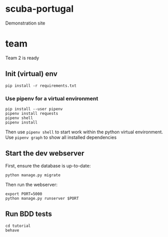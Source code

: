 # scuba-portugal
Demonstration site

# team
Team 2 is ready

## Init (virtual) env
```
pip install -r requirements.txt
```

### Use pipenv for a virtual environment
```
pip install --user pipenv
pipenv install requests
pipenv shell
pipenv install
```
Then use ```pipenv shell``` to start work within the python virtual environment. Use ```pipenv graph``` to show all installed dependencies

## Start the dev webserver
First, ensure the database is up-to-date:
```
python manage.py migrate
```
Then run the webserver:
```
export PORT=5000
python manage.py runserver $PORT
```

## Run BDD tests
```
cd tutorial
behave
```
